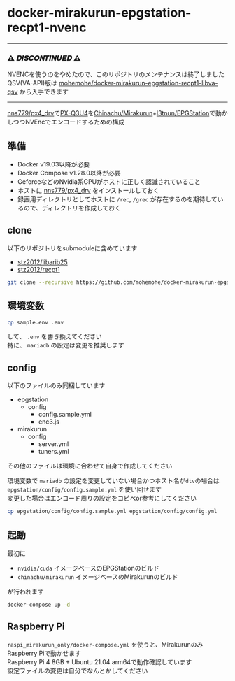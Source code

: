 docker-mirakurun-epgstation-recpt1-nvenc
====

----

### ⚠️ 𝑫𝑰𝑺𝑪𝑶𝑵𝑻𝑰𝑵𝑼𝑬𝑫 ⚠️ 

NVENCを使うのをやめたので、このリポジトリのメンテナンスは終了しました  
QSV(VA-API)版は [mohemohe/docker-mirakurun-epgstation-recpt1-libva-qsv](https://github.com/mohemohe/docker-mirakurun-epgstation-recpt1-libva-qsv) から入手できます

----

[nns779/px4_drv](https://github.com/nns779/px4_drv)で[PX-Q3U4](http://www.plex-net.co.jp/product/px-q3u4/)を[Chinachu/Mirakurun](https://github.com/Chinachu/Mirakurun)+[l3tnun/EPGStation](https://github.com/l3tnun/EPGStation)で動かしつつNVEncでエンコードするための構成

## 準備

- Docker v19.03以降が必要
- Docker Compose v1.28.0以降が必要
- GeforceなどのNvidia系GPUがホストに正しく認識されていること
- ホストに [nns779/px4_drv](https://github.com/nns779/px4_drv) をインストールしておく
- 録画用ディレクトリとしてホストに `/rec`, `/grec` が存在するのを期待しているので、ディレクトリを作成しておく

## clone

以下のリポジトリをsubmoduleに含めています

- [stz2012/libarib25](https://github.com/stz2012/libarib25)
- [stz2012/recpt1](https://github.com/stz2012/recpt1)

```bash
git clone --recursive https://github.com/mohemohe/docker-mirakurun-epgstation-recpt1-nvenc.git
```

## 環境変数

```bash
cp sample.env .env
```

して、 `.env` を書き換えてください  
特に、 `mariadb` の設定は変更を推奨します

## config

以下のファイルのみ同梱しています

- epgstation
    - config
        - config.sample.yml
        - enc3.js
- mirakurun
    - config
        - server.yml
        - tuners.yml

  
その他のファイルは環境に合わせて自身で作成してください

環境変数で `mariadb` の設定を変更していない場合かつホスト名が`dtv`の場合は `epgstation/config/config.sample.yml` を使い回せます  
変更した場合はエンコード周りの設定をコピペor参考にしてください

```bash
cp epgstation/config/config.sample.yml epgstation/config/config.yml
```

## 起動

最初に

- `nvidia/cuda` イメージベースのEPGStationのビルド
- `chinachu/mirakurun` イメージベースのMirakurunのビルド

が行われます

```bash
docker-compose up -d
```

## Raspberry Pi

 `raspi_mirakurun_only/docker-compose.yml` を使うと、MirakurunのみRaspberry Piで動かせます  
 Raspberry Pi 4 8GB + Ubuntu 21.04 arm64で動作確認しています  
 設定ファイルの変更は自分でなんとかしてください

